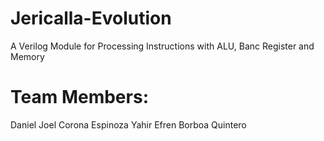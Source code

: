 # Jericalla-Evolution
A Verilog Module for Processing Instructions with ALU, Banc Register and Memory

# Team Members:
Daniel Joel Corona Espinoza
Yahir Efren Borboa Quintero
